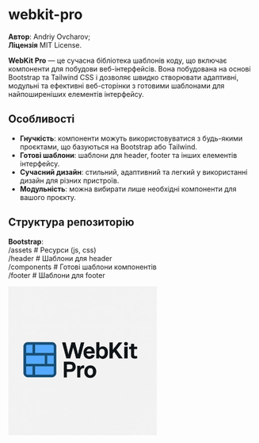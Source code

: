 # webkit-pro

**Автор**: Andriy Ovcharov;<br>
**Ліцензія** MIT License.

**WebKit Pro** — це сучасна бібліотека шаблонів коду, що включає компоненти для побудови веб-інтерфейсів. Вона побудована на основі Bootstrap та Tailwind CSS і дозволяє швидко створювати адаптивні, модульні та ефективні веб-сторінки з готовими шаблонами для найпоширеніших елементів інтерфейсу.

## Особливості

- **Гнучкість**: компоненти можуть використовуватися з будь-якими проєктами, що базуються на Bootstrap або Tailwind.
- **Готові шаблони**: шаблони для header, footer та інших елементів інтерфейсу.
- **Сучасний дизайн**: стильний, адаптивний та легкий у використанні дизайн для різних пристроїв.
- **Модульність**: можна вибирати лише необхідні компоненти для вашого проєкту.

## Структура репозиторію

**Bootstrap**:<br>
  /assets # Ресурси (js, css)<br>
  /header # Шаблони для header<br>
  /components # Готові шаблони компонентів<br>
  /footer # Шаблони для footer

  <img src="logo.webp" alt="webkit-pro" style="width: 300px;">



